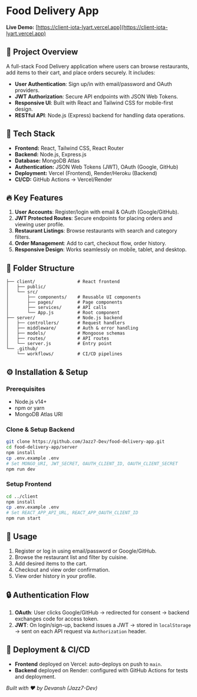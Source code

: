 # Food Delivery App

**Live Demo:** [https://client-iota-lyart.vercel.app](https://client-iota-lyart.vercel.app)

## 🚀 Project Overview

A full-stack Food Delivery application where users can browse restaurants, add items to their cart, and place orders securely. It includes:

* **User Authentication**: Sign up/in with email/password and OAuth providers.
* **JWT Authorization**: Secure API endpoints with JSON Web Tokens.
* **Responsive UI**: Built with React and Tailwind CSS for mobile-first design.
* **RESTful API**: Node.js (Express) backend for handling data operations.

## 🧰 Tech Stack

* **Frontend:** React, Tailwind CSS, React Router
* **Backend:** Node.js, Express.js
* **Database:** MongoDB Atlas
* **Authentication:** JSON Web Tokens (JWT), OAuth (Google, GitHub)
* **Deployment:** Vercel (Frontend), Render/Heroku (Backend)
* **CI/CD:** GitHub Actions → Vercel/Render

## 🔥 Key Features

1. **User Accounts**: Register/login with email & OAuth (Google/GitHub).
2. **JWT Protected Routes**: Secure endpoints for placing orders and viewing user profile.
3. **Restaurant Listings**: Browse restaurants with search and category filters.
4. **Order Management**: Add to cart, checkout flow, order history.
5. **Responsive Design**: Works seamlessly on mobile, tablet, and desktop.

## 📂 Folder Structure

```
├── client/                # React frontend
│   ├── public/
│   └── src/
│       ├── components/    # Reusable UI components
│       ├── pages/         # Page components
│       ├── services/      # API calls
│       └── App.js         # Root component
├── server/                # Node.js backend
│   ├── controllers/       # Request handlers
│   ├── middleware/        # Auth & error handling
│   ├── models/            # Mongoose schemas
│   ├── routes/            # API routes
│   └── server.js          # Entry point
└── .github/
    └── workflows/         # CI/CD pipelines
```

## ⚙️ Installation & Setup

### Prerequisites

* Node.js v14+
* npm or yarn
* MongoDB Atlas URI

### Clone & Setup Backend

```bash
git clone https://github.com/Jazz7-Dev/food-delivery-app.git
cd food-delivery-app/server
npm install
cp .env.example .env
# Set MONGO_URI, JWT_SECRET, OAUTH_CLIENT_ID, OAUTH_CLIENT_SECRET
npm run dev
```

### Setup Frontend

```bash
cd ../client
npm install
cp .env.example .env
# Set REACT_APP_API_URL, REACT_APP_OAUTH_CLIENT_ID
npm run start
```

## 🎯 Usage

1. Register or log in using email/password or Google/GitHub.
2. Browse the restaurant list and filter by cuisine.
3. Add desired items to the cart.
4. Checkout and view order confirmation.
5. View order history in your profile.

## 🔒 Authentication Flow

1. **OAuth**: User clicks Google/GitHub → redirected for consent → backend exchanges code for access token.
2. **JWT**: On login/sign-up, backend issues a JWT → stored in `localStorage` → sent on each API request via `Authorization` header.

## 🚢 Deployment & CI/CD

* **Frontend** deployed on Vercel: auto-deploys on push to `main`.
* **Backend** deployed on Render: configured with GitHub Actions for tests and deployment.



*Built with ❤️ by Devansh (Jazz7-Dev)*
